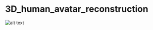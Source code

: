 # 3D_human_avatar_reconstruction
![alt text](https://github.com/[username]/[reponame]/blob/[branch]/image.jpg?raw=true)

